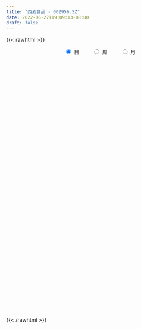 ```yaml
---
title: "西麦食品 - 002956.SZ"
date: 2022-06-27T19:09:13+08:00
draft: false
---
```

{{< rawhtml >}}
    <div style="text-align: center">
        <label style="padding: 1rem;"><input style="margin-right: .5rem" type="radio" name="period" value="D" checked onclick="period_change(this)">日</label>
        <label style="padding: 1rem;"><input style="margin-right: .5rem" type="radio" name="period" value="W" onclick="period_change(this)">周</label>
        <label style="padding: 1rem;"><input style="margin-right: .5rem" type="radio" name="period" value="M" onclick="period_change(this)">月</label>
    </div>
    <div id="chart" style="height: 700px;"></div> 
    <script type="text/javascript">
        const D_v = [15139.85,16518.06,14355.68,16060.02,18576.99,18269.12,12274.6,20103.4,21738.01,14067.0,9182.0,21412.0,17457.0,25210.25,18678.0,20163.4,24120.0,37188.71,24986.01,43502.02,58464.64,52319.42,30152.0,43850.36,42853.0,71049.15,51249.58,42966.26,45632.4,30675.48,32054.62,27125.39,22933.28,24842.99,31935.8,17167.0,20107.16,17734.0,45838.0,22695.59,29761.0,20001.0,24126.96,23090.0,17722.1,11997.0,16949.72,14061.0,7785.72,7664.16,16666.12,33210.65,51607.93,23091.66,21589.66,19843.98,15538.0,19581.77,42882.75,67008.24,45549.01,28586.06,39679.0,25159.3,29426.0,20232.28,13113.6,15803.39,12328.39,9401.37,12464.0,8423.0,8739.0,18835.0,9674.0,14455.02,14670.31,9435.0,8166.0,6586.0,7404.0,5993.0,6910.02,7528.34,16609.34,11979.36,9290.0,11516.34,4540.0,5964.0,4959.0,5704.0,4347.0,7766.02,6998.0,5833.0,9761.24,8682.02,25042.0,23430.0,17118.0,14995.0,11815.0,11949.0,13717.22,11842.0,15921.0,11592.0,5650.0,8763.26,11919.45,7016.25,13235.0,10687.22,13152.6,13506.78,11877.82,9898.0,13278.78,13629.0,23259.53,23235.0,18326.97,17653.0,13566.0,12815.0,13942.97,9574.0,13775.25,20260.0,13068.25,34371.25,45360.04,29796.0,20571.97,25005.0,42834.25,35676.5,18110.27,25499.02,16719.36,11759.24,16007.81,28359.27,53112.81,33441.27,58578.79,31578.09,37153.0,23325.01,20335.02,19449.11,22630.1,19004.5,18276.5,12307.0,25586.0,23818.27,21226.0,13170.0,11043.0,19282.0,14865.0,36121.0,27984.0,33914.0,34993.88,97933.42,69839.56,39782.48,41615.0,37715.0,80551.08,66272.0,40983.34,38617.66,24090.84,27495.5,40369.36,34214.6,57286.67,42960.18,23369.08,31723.34,37832.84,31843.26,26755.99,18242.83,13903.99,17771.2,14467.0,13053.83,13049.0,12581.0,11434.88,13997.0,8717.0,7989.0,8604.0,14431.97,11890.0,8313.81,11662.0,13270.5,14889.17,27418.0,16133.83,12068.5,9924.0,9194.0,13178.65,11825.82,14990.73,24093.76,24136.76,33132.51,30189.51,18864.76,14109.0,18332.0,28305.0,20970.0,45751.83,26931.0,31810.0,25221.83,24197.0,72737.83,9392.17,180332.99,114034.95,89562.9,56659.62,55363.86,52584.0,54515.01,41854.08,36345.0,32047.11,53057.34,39660.0,34562.0,41587.0,17657.0,19683.0,19593.0,20822.0,22121.0,15042.0,18275.0,15272.0,28498.98,20733.34,16136.0,31462.98,16348.0,12429.0,17874.44,22889.0,10494.86,9873.71,12273.92,15963.94,11620.0,9229.0,9993.0,19020.41,38409.01,52851.86,30407.75,22183.0,27520.41,27644.4,24049.85,19943.4,28277.6,22970.57,33470.2,29498.2,17569.6,20914.21,16539.8,21637.8,20747.8,21394.83,22173.4,19373.12,18497.52,36982.7,35376.95,27527.85,16859.94,13563.6,21138.9,26426.8,33020.2,32551.8,28909.42,21587.82,16000.4,19824.15,15775.6,12343.8,12864.2,12008.2,20479.1,16348.7,18259.4,17731.8,14693.0,19818.9,20500.1,16497.08,11789.0,13761.4,12296.79,14360.8,14421.99,11059.0,13880.79,61077.86,48041.8,23340.39,35343.6,18571.4,48245.0,41022.77,22367.66,35068.84,27360.93,26475.26,24769.47,23546.0,13432.8,27642.42,28487.68,30747.2,22852.2,23506.2,21581.8,32810.6,35886.0,66642.0,52456.0,68988.99,59813.6,26155.26,19607.5,24018.9,24815.4,22095.6,29774.2,21940.6,20354.0,17410.2,17846.2,16585.8,28410.6,19205.6,13428.46,15889.9,13077.6,15656.24,10202.8,16451.2,11643.14,12018.45,12253.65,36741.35,25446.4,17660.6,24902.4,26443.44,22247.8,12254.28,41484.0,18802.37,15492.24,9813.2,15051.2,13824.8,29338.4,19946.4,14945.0,13571.8,22826.6,32852.24,35809.8,23678.8,27181.2,25752.0,16756.8,56564.2,37954.38,90914.44,41235.0,45918.4,17876.8,23583.7,17770.2,12535.6,24255.28,10554.8,13472.18,11037.0,8623.82,8744.8,10135.2,7527.6,9989.0,5446.72,5136.0,6878.8,7524.4,8604.4,10527.41,11490.2,12118.8,16368.6,13259.8,9469.6,11206.0,17284.4,9259.0,10275.26,9211.8,12501.2,14773.4,8232.6,12510.2,12384.6,19229.73,26397.98,16400.8,11657.46,17925.6,15269.8,9319.6,6615.8,28907.92,15117.78,16185.38,15762.5,19788.04,15066.26,10999.62,9962.07,9758.0,10533.8,14677.84,13650.6,14226.27,29208.64,65490.71,44174.59,48069.0,36145.84,38627.2,37832.6,30192.4,33438.9,21580.5,18507.2,20277.84,13581.84,13715.4,15971.0,15901.0,11668.2,10340.2,13630.8,10222.38,7845.88,13246.83,14289.8,18540.4,76755.6,112146.04,66482.44,45519.46,41068.2,55825.8,36964.6,32504.8,32374.6,26379.95,23959.36,26353.8,13184.0,25770.78,23655.0,66906.0,86216.2,112466.22,47581.6,31667.4,23115.8,18264.6,27787.8,54419.2]
const D_histogram = [0.0,-0.1308262108,-0.1775894676,-0.060955672,0.2191255715,0.5309493883,0.705989867,0.4603184625,0.696685476,0.624511038,0.5514855502,0.3675405456,0.416439592,0.8815460376,1.2320497265,1.8571302982,2.7123981276,3.1069888919,2.9425625179,-0.8122694832,-3.209672748,-4.4898957272,-5.1176295833,-5.1316426025,-4.7230295884,-4.0640072535,-3.6492035927,-3.0856396265,-2.8859440309,-2.5889056582,-2.2717959766,-1.8456996666,-1.4147331404,-1.0109305743,-0.7878838315,-0.5431619723,-0.1841262299,0.1381747478,0.5249015774,0.8297081576,1.0257322237,1.1077745756,1.2302506138,1.1518652601,1.0313924194,0.9752966134,0.957077939,0.8835160458,0.8402881066,0.8323782115,0.8897948384,1.097352585,1.3256456642,1.278806732,1.2824229235,1.1633030778,1.0053092565,0.7230036525,0.8341437122,1.0941776578,1.1276380655,1.0773037145,0.972717119,0.8112266086,0.5575069894,0.3473544114,0.1575028961,-0.0208799602,-0.0741857408,-0.0582575284,-0.0181441154,0.0420865985,-0.0012841355,-0.1353935297,-0.1875729455,-0.2758584727,-0.3674779146,-0.3981106932,-0.4416118546,-0.4413903191,-0.4414877884,-0.3865288399,-0.3016143635,-0.1933919632,0.0467368891,0.1398676191,0.2135194703,0.1806318258,0.171624347,0.1412894454,0.1601200641,0.1471496429,0.1420330886,0.0313791236,-0.0554551853,-0.0595019164,-0.1166103898,-0.1182017665,-0.3603355819,-0.5795400692,-0.601167785,-0.6228132389,-0.5589526399,-0.4971790531,-0.3462830544,-0.2328016692,-0.1686109709,-0.0802213301,-0.0149383133,0.089271444,0.0986179711,0.1428796517,0.1936160193,0.2108480824,0.2063345747,0.1656215093,0.0752580751,0.0036507649,-0.0556460004,-0.0625100104,0.0865220251,0.1918780575,0.3494142207,0.4814615861,0.53207768,0.5679932668,0.5347198138,0.4917907109,0.3718251977,0.4221670777,0.4058981379,0.5207524164,0.6212397073,0.5503233083,0.4669732662,0.4053003202,0.1687085795,-0.1546518611,-0.3638458071,-0.5586099124,-0.6198893669,-0.6330831331,-0.6069832148,-0.5402851237,-0.3412776843,-0.2661923478,-0.3761311679,-0.4077951595,-0.500127767,-0.4579420648,-0.4066390838,-0.3143698984,-0.1603391521,-0.0486968701,0.0427610167,0.1281630608,0.1967040977,0.2499974426,0.2393161784,0.2281182999,0.2090055813,0.1612068364,0.1103300449,0.046537865,0.1221165124,0.2195448511,0.447590326,0.6168940943,0.5948705688,0.56313004,0.4414401691,0.5150810283,0.6978207592,0.8267288209,0.7734936957,0.7449686282,0.6468512501,0.4621970357,0.4757131231,0.4093437401,0.4677575997,0.4426252835,0.3635219579,0.2839031382,0.0479437346,-0.2118436759,-0.2848407679,-0.3332883181,-0.3649638889,-0.3006718326,-0.2420936181,-0.2138664275,-0.2133130615,-0.2175225813,-0.2208100545,-0.2368838872,-0.2340623737,-0.2145448196,-0.1825439556,-0.2065215889,-0.1968492612,-0.1750786429,-0.122854727,-0.0393228646,0.0486939558,0.1475604231,0.1755942153,0.1356636607,0.0861890463,0.0675910374,0.0685285946,0.0783144442,0.0699803882,0.101620643,0.1379186505,0.2138476759,0.196553487,0.1787232956,0.0991813558,0.0219175983,0.0419795365,0.0491438385,0.1364431315,0.1574012181,0.0695883212,0.0399363083,0.0009767241,0.1573345452,0.446065522,0.6746158488,0.6400528944,0.6177035987,0.4917305682,0.3324563913,0.1273543727,0.0501323212,0.0078572003,-0.0600934156,-0.0772583988,-0.0264163117,-0.0536164067,-0.1077621005,-0.2222996498,-0.2877684744,-0.3132886932,-0.3761738799,-0.3504729312,-0.3202123507,-0.3179446644,-0.2617789906,-0.2284237668,-0.1327360533,-0.0933142013,-0.092288931,-0.153463894,-0.2079484319,-0.2281059964,-0.2583566714,-0.3170095874,-0.3379749584,-0.3117511479,-0.2815031131,-0.3032836595,-0.2888331485,-0.280490872,-0.2387608939,-0.1898728775,0.0400610854,0.206676742,0.3295057977,0.3755806898,0.3332619678,-0.3411893475,-0.78604042,-1.0363440696,-1.1217841994,-1.131955098,-1.1231062262,-1.0874766841,-1.0133908878,-0.9442170289,-0.8157783598,-0.6397510598,-0.4506001207,-0.2704084311,-0.1352943348,-0.0473338979,0.0429444594,0.1789848256,0.3246813494,0.420189251,0.4693410453,0.4979167441,0.51223926,0.4544448927,0.3834372667,0.2967854058,0.2099376312,0.2055370015,0.201520742,0.2204709895,0.2146678759,0.2084810116,0.2057318349,0.2009834863,0.2285962916,0.2470823197,0.2678882914,0.286532574,0.2964479322,0.3130984348,0.3113241048,0.2935558296,0.2845323511,0.2540110419,0.2231616999,0.2008734157,0.1725362382,0.1497962646,0.1467314001,0.1998589357,0.2434847454,0.2438516309,0.2433330596,0.2289685475,0.2769944207,0.2831189068,0.2575468378,0.2607247588,0.2173441164,0.1612382449,0.0742030487,0.0423747863,0.0046014116,0.016125542,0.0355713439,0.0116567694,0.0185895452,-0.0200047948,-0.0359262738,-0.0220422666,0.0143128946,0.0755776529,0.1126953391,0.1777860237,0.1634184811,0.1245176564,0.1019895924,0.0587633291,0.0174594269,-0.0275340943,-0.0162592627,-0.0200482826,-0.0432455381,-0.0619766566,-0.0665744873,-0.0619210843,-0.0483811125,-0.0566741477,-0.0614951897,-0.0745961694,-0.0958591188,-0.1126084151,-0.1036959523,-0.0891408841,-0.0830961503,-0.0863420712,-0.0656881213,-0.0169473072,0.0149725297,0.0371945945,0.0610230653,0.0800029519,0.0660485913,0.0543688375,0.0535375905,0.0326241109,0.0160998551,0.0069852737,-0.0142539562,-0.016419732,0.0113892669,0.0258696431,0.0247960831,0.0267369125,0.0393388954,0.0648927476,0.0734645663,0.0816245885,0.0550893422,0.0559364833,0.0361220535,0.0700459208,0.0776398436,0.0145487868,-0.0468142333,-0.129297769,-0.1674319547,-0.2072969905,-0.2341974475,-0.2344354151,-0.2722982415,-0.2737022484,-0.2930386318,-0.2702408342,-0.2254423728,-0.1680507255,-0.1092205164,-0.0695544551,-0.0527554151,-0.0267986618,-0.0098033572,0.016660923,0.0361477192,0.0584535418,0.0876055065,0.0944317467,0.1160477088,0.1040544599,0.1096777518,0.1085672208,0.1202775986,0.1442412724,0.150049392,0.1457460279,0.1273402667,0.0746047803,0.0425134806,0.0236705862,0.033848837,0.0443755009,0.0072425064,-0.0220946811,-0.0398519327,-0.0372040535,-0.0045898751,0.004902243,0.0083276089,0.0090282617,0.0519979985,0.0661214588,0.0746752618,0.0816722137,0.0941603651,0.0696540824,0.0575478477,0.0288282996,-0.0043970944,-0.0195496143,-0.0027520533,-0.0025409758,0.0019468042,0.0344025101,0.1094115968,0.1347968868,0.1453099199,0.1200919437,0.0320452359,-0.1272148558,-0.3065170754,-0.3797933509,-0.4610416326,-0.4551846141,-0.3888958447,-0.3249706408,-0.2632227349,-0.2137728031,-0.1734978421,-0.1266495325,-0.0899737372,-0.0479897049,-0.0226390125,0.0024960779,0.0146855417,0.0353192435,0.0690179506,0.1785429558,0.2739246308,0.2641960631,0.2331666276,0.1917959312,0.1846038862,0.1585854989,0.1185787202,0.1092836669,0.0913965386,0.0669388957,0.0273671684,0.0084140377,0.0103785642,-0.0014761845,0.0194755278,0.1217501161,0.1442747905,0.1606146931,0.1444138669,0.1134426813,0.0950003748,0.1023919473,0.1393947303]
const D_fast = [0.0,-0.1635327635,-0.2546933872,-0.1532985096,0.1815641268,0.6261252906,0.9776632361,0.8470714472,1.2576098297,1.3415631512,1.406409051,1.3143491827,1.4673581272,2.1528510822,2.8113672027,3.9007303489,5.4340977102,6.6054356975,7.176649953,3.2187505811,0.0189291293,-2.3837677818,-4.2909090336,-5.5878327035,-6.3599770864,-6.7169565649,-7.2144538024,-7.4222997427,-7.9440901548,-8.2942781967,-8.5451175093,-8.580446116,-8.5031628748,-8.3520929523,-8.3260171674,-8.2170858012,-7.9040816163,-7.5472369516,-7.0292847277,-6.5170511081,-6.064593986,-5.7056079903,-5.2755692986,-5.0659883373,-4.9286130732,-4.7408847258,-4.5198339155,-4.3725167973,-4.2056727098,-4.0054880519,-3.7256227154,-3.2437268226,-2.6840223273,-2.4111595766,-2.0869376542,-1.9152317304,-1.8218982376,-1.9234529285,-1.6037769408,-1.0701985807,-0.7548286566,-0.535837079,-0.3972443947,-0.355928253,-0.4702711249,-0.5935851,-0.7440608913,-0.9276637376,-0.9995159535,-0.9981521231,-0.962574739,-0.8918223755,-0.9355141434,-1.10347192,-1.2025445721,-1.3597947176,-1.5432836381,-1.67344409,-1.8273482151,-1.9374742593,-2.0479436757,-2.0896169372,-2.0801060516,-2.0202316421,-1.7684185675,-1.6403209328,-1.5132892141,-1.5010189021,-1.4671202941,-1.4621328343,-1.4032721997,-1.3794552101,-1.3490634923,-1.4518726764,-1.5525707815,-1.5714929918,-1.6577540626,-1.6888958809,-2.0211135918,-2.3852030964,-2.5571227584,-2.7344715221,-2.810349083,-2.8728702595,-2.8085450244,-2.7532640565,-2.7312261009,-2.6628917927,-2.6013433542,-2.4748157359,-2.440814716,-2.3608331225,-2.2616927501,-2.1917486663,-2.1446785304,-2.1439862184,-2.2155351339,-2.2862297528,-2.3594380183,-2.3819295309,-2.2112669892,-2.0579414423,-1.813051724,-1.560638962,-1.3770034481,-1.1990895446,-1.0986830442,-1.0186644693,-1.0456736831,-0.8897900337,-0.804584439,-0.5595420564,-0.3037448387,-0.2370804106,-0.2036871361,-0.1640350021,-0.358449598,-0.7204730038,-1.0206284016,-1.355044985,-1.5712967812,-1.7427613307,-1.868407216,-1.9367804058,-1.8230923875,-1.814555138,-2.01852675,-2.1521395315,-2.3695040808,-2.4418038948,-2.4921606848,-2.4784839739,-2.3645380156,-2.2650699512,-2.1629218102,-2.045479001,-1.9277619396,-1.8119692341,-1.7628214536,-1.7169897572,-1.6838510804,-1.6913481162,-1.7146423965,-1.7668001101,-1.6606923347,-1.5083777831,-1.1684347267,-0.8449074349,-0.7182133181,-0.609171337,-0.6205011656,-0.4180900493,-0.0608951287,0.2746951383,0.4148334371,0.5725505266,0.636145961,0.5670410056,0.6994853738,0.7354519258,0.9108051853,0.9963291899,1.0081063538,0.9994633186,0.7754898487,0.4627415193,0.3185342353,0.1867646056,0.0638480626,0.0529721606,0.0510269707,0.0257875544,-0.026987345,-0.0855775102,-0.144067497,-0.2193623015,-0.2750563814,-0.3091750322,-0.3228101571,-0.3984181877,-0.4379581753,-0.4599572177,-0.4384469835,-0.3647458373,-0.2645555279,-0.1287989548,-0.0568666088,-0.0628812482,-0.090808601,-0.0925088507,-0.0744391448,-0.0450746841,-0.0359136431,0.0211317725,0.0919094426,0.221300387,0.2531445698,0.2799952023,0.2252486015,0.1534642436,0.1840210658,0.2034713275,0.3248814034,0.3851897945,0.3147739779,0.2951060421,0.2563906388,0.4520820963,0.8523294536,1.2495337426,1.3749840119,1.5070606158,1.5040202273,1.4278601483,1.2545967228,1.1899077516,1.1495969308,1.0666229609,1.0301433781,1.0743813873,1.0337771906,0.9526909717,0.7825785099,0.6451675668,0.5413251747,0.3843965179,0.3224792339,0.2726867267,0.195468247,0.1861891731,0.1624384552,0.2249421553,0.241035457,0.2189884945,0.1194475581,0.0129759121,-0.0642081514,-0.1590479943,-0.2969533072,-0.4024124178,-0.4541263942,-0.4942541377,-0.5918555989,-0.6496133751,-0.7113938166,-0.729354062,-0.727934265,-0.4879850306,-0.2697001886,-0.0644946834,0.0754753811,0.116472151,-0.6432765011,-1.2846376786,-1.7940273456,-2.1599135252,-2.4530731984,-2.7250008831,-2.9612405121,-3.1405024378,-3.3073828361,-3.3828887569,-3.3667992218,-3.2902983129,-3.1777087311,-3.0764182185,-3.000291256,-2.8992767839,-2.7184902114,-2.4916233501,-2.2910681358,-2.1245810802,-1.9715261953,-1.8291438645,-1.7733270086,-1.7484753179,-1.7609308273,-1.7952941942,-1.7483105734,-1.7019466475,-1.6278786526,-1.5800147972,-1.5340814086,-1.4853976266,-1.4399001036,-1.3551382254,-1.2748816174,-1.1871035728,-1.0968261467,-1.0127988055,-0.9178736942,-0.841816998,-0.7861963158,-0.7240867065,-0.6911052552,-0.6661641723,-0.6382341025,-0.6234372204,-0.608728128,-0.5751101424,-0.4720178729,-0.3675208768,-0.3061910836,-0.24587639,-0.2029987652,-0.0857242869,-0.0088200741,0.0299945664,0.0983536771,0.1093090638,0.0935127536,0.0250283196,0.0037937537,-0.0328292681,-0.0172737522,0.0110648857,-0.0099354965,0.0016446656,-0.0419508731,-0.0668539205,-0.05848048,-0.0185470951,0.0616120764,0.1269035974,0.2364407879,0.2629278656,0.255156455,0.2581257891,0.2295903581,0.1926513126,0.1407742678,0.1479842837,0.1391831932,0.1051745532,0.0709492705,0.049707818,0.0388809499,0.0403256435,0.0178640714,-0.002330768,-0.0340807901,-0.0793085192,-0.1242099193,-0.1412214445,-0.1489515973,-0.1636809012,-0.1885123398,-0.1842804203,-0.139776433,-0.1041134636,-0.0725927502,-0.0335085131,0.0054721115,0.0080298987,0.0099423543,0.0224955049,0.009738053,-0.002761239,-0.010129502,-0.0349322209,-0.0412029298,-0.0105466141,0.0104011729,0.0155266337,0.0241516912,0.0465883979,0.0883654371,0.1153033973,0.1438695667,0.1311066559,0.1459379178,0.1351540014,0.1865893489,0.2135932326,0.1541393724,0.081072794,-0.0337351839,-0.1137273582,-0.2054166417,-0.2908664605,-0.349713282,-0.4556506688,-0.5254802377,-0.618076279,-0.66283869,-0.6744008218,-0.6590218558,-0.6274967759,-0.6052193284,-0.6016091421,-0.5823520543,-0.567807589,-0.537178078,-0.5086543521,-0.4717351439,-0.4206818026,-0.3902476257,-0.3396197365,-0.3255993704,-0.2925566406,-0.2665253663,-0.2247455889,-0.164721597,-0.1214011293,-0.0892679865,-0.0758386811,-0.1099229724,-0.1313859019,-0.1443111497,-0.1256706898,-0.1040501506,-0.1393725185,-0.1742333763,-0.201953611,-0.2086067453,-0.1771400357,-0.1664223568,-0.1609150887,-0.1579573704,-0.101988134,-0.071334309,-0.0441116905,-0.0166966853,0.0193315575,0.0122387954,0.0145195226,-0.0069929506,-0.0413176183,-0.0613575417,-0.0452479941,-0.0456721605,-0.0406976794,0.000358654,0.10272064,0.1618051516,0.2086456646,0.2134506744,0.1334152756,-0.0576485301,-0.3135800186,-0.4818046318,-0.6783133216,-0.7862524566,-0.8171876484,-0.8345051047,-0.8385628826,-0.8425561515,-0.8456556511,-0.8304697245,-0.8162873636,-0.7863007575,-0.7666098182,-0.7408507083,-0.7249898592,-0.6955263465,-0.6445731517,-0.4904124075,-0.3265495749,-0.2702291268,-0.2429669054,-0.236388619,-0.1974296924,-0.183801705,-0.1941638037,-0.1761379402,-0.1711759339,-0.1788988528,-0.2116287881,-0.2284784093,-0.2239192418,-0.2361430366,-0.2103224423,-0.077610325,-0.019016953,0.0374766228,0.0573792635,0.0547687481,0.0600765353,0.0930660946,0.1649175602]
const D_slow = [0.0,-0.0327065527,-0.0771039196,-0.0923428376,-0.0375614447,0.0951759023,0.2716733691,0.3867529847,0.5609243537,0.7170521132,0.8549235008,0.9468086372,1.0509185352,1.2713050446,1.5793174762,2.0436000507,2.7216995826,3.4984468056,4.2340874351,4.0310200643,3.2286018773,2.1061279455,0.8267205497,-0.456190101,-1.6369474981,-2.6529493114,-3.5652502096,-4.3366601162,-5.058146124,-5.7053725385,-6.2733215327,-6.7347464493,-7.0884297344,-7.341162378,-7.5381333359,-7.673923829,-7.7199553864,-7.6854116995,-7.5541863051,-7.3467592657,-7.0903262098,-6.8133825659,-6.5058199124,-6.2178535974,-5.9600054926,-5.7161813392,-5.4769118545,-5.256032843,-5.0459608164,-4.8378662635,-4.6154175539,-4.3410794076,-4.0096679916,-3.6899663086,-3.3693605777,-3.0785348082,-2.8272074941,-2.646456581,-2.437920653,-2.1643762385,-1.8824667221,-1.6131407935,-1.3699615137,-1.1671548616,-1.0277781143,-0.9409395114,-0.9015637874,-0.9067837774,-0.9253302126,-0.9398945947,-0.9444306236,-0.933908974,-0.9342300078,-0.9680783903,-1.0149716266,-1.0839362448,-1.1758057235,-1.2753333968,-1.3857363604,-1.4960839402,-1.6064558873,-1.7030880973,-1.7784916882,-1.826839679,-1.8151554567,-1.7801885519,-1.7268086843,-1.6816507279,-1.6387446411,-1.6034222798,-1.5633922638,-1.526604853,-1.4910965809,-1.4832518,-1.4971155963,-1.5119910754,-1.5411436728,-1.5706941145,-1.6607780099,-1.8056630272,-1.9559549735,-2.1116582832,-2.2513964431,-2.3756912064,-2.46226197,-2.5204623873,-2.56261513,-2.5826704626,-2.5864050409,-2.5640871799,-2.5394326871,-2.5037127742,-2.4553087694,-2.4025967488,-2.3510131051,-2.3096077278,-2.290793209,-2.2898805178,-2.3037920179,-2.3194195205,-2.2977890142,-2.2498194998,-2.1624659447,-2.0421005481,-1.9090811281,-1.7670828114,-1.633402858,-1.5104551802,-1.4174988808,-1.3119571114,-1.2104825769,-1.0802944728,-0.924984546,-0.7874037189,-0.6706604024,-0.5693353223,-0.5271581774,-0.5658211427,-0.6567825945,-0.7964350726,-0.9514074143,-1.1096781976,-1.2614240013,-1.3964952822,-1.4818147033,-1.5483627902,-1.6423955822,-1.744344372,-1.8693763138,-1.98386183,-2.0855216009,-2.1641140755,-2.2041988636,-2.2163730811,-2.2056828269,-2.1736420617,-2.1244660373,-2.0619666767,-2.002137632,-1.9451080571,-1.8928566617,-1.8525549526,-1.8249724414,-1.8133379752,-1.7828088471,-1.7279226343,-1.6160250528,-1.4618015292,-1.313083887,-1.172301377,-1.0619413347,-0.9331710776,-0.7587158878,-0.5520336826,-0.3586602587,-0.1724181016,-0.0107052891,0.1048439698,0.2237722506,0.3261081857,0.4430475856,0.5537039065,0.6445843959,0.7155601805,0.7275461141,0.6745851951,0.6033750032,0.5200529236,0.4288119514,0.3536439933,0.2931205888,0.2396539819,0.1863257165,0.1319450712,0.0767425575,0.0175215857,-0.0409940077,-0.0946302126,-0.1402662015,-0.1918965987,-0.241108914,-0.2848785748,-0.3155922565,-0.3254229727,-0.3132494837,-0.2763593779,-0.2324608241,-0.1985449089,-0.1769976474,-0.160099888,-0.1429677394,-0.1233891283,-0.1058940313,-0.0804888705,-0.0460092079,0.0074527111,0.0565910828,0.1012719067,0.1260672457,0.1315466453,0.1420415294,0.154327489,0.1884382719,0.2277885764,0.2451856567,0.2551697338,0.2554139148,0.2947475511,0.4062639316,0.5749178938,0.7349311174,0.8893570171,1.0122896591,1.095403757,1.1272423501,1.1397754304,1.1417397305,1.1267163766,1.1074017769,1.100797699,1.0873935973,1.0604530722,1.0048781597,0.9329360411,0.8546138679,0.7605703979,0.6729521651,0.5928990774,0.5134129113,0.4479681637,0.390862222,0.3576782086,0.3343496583,0.3112774255,0.2729114521,0.2209243441,0.163897845,0.0993086771,0.0200562803,-0.0644374593,-0.1423752463,-0.2127510246,-0.2885719395,-0.3607802266,-0.4309029446,-0.4905931681,-0.5380613875,-0.5280461161,-0.4763769306,-0.3940004812,-0.3001053087,-0.2167898168,-0.3020871536,-0.4985972586,-0.757683276,-1.0381293259,-1.3211181004,-1.6018946569,-1.873763828,-2.1271115499,-2.3631658072,-2.5671103971,-2.727048162,-2.8396981922,-2.9073003,-2.9411238837,-2.9529573581,-2.9422212433,-2.8974750369,-2.8163046996,-2.7112573868,-2.5939221255,-2.4694429395,-2.3413831245,-2.2277719013,-2.1319125846,-2.0577162331,-2.0052318253,-1.953847575,-1.9034673895,-1.8483496421,-1.7946826731,-1.7425624202,-1.6911294615,-1.6408835899,-1.583734517,-1.5219639371,-1.4549918642,-1.3833587207,-1.3092467377,-1.230972129,-1.1531411028,-1.0797521454,-1.0086190576,-0.9451162971,-0.8893258722,-0.8391075182,-0.7959734587,-0.7585243925,-0.7218415425,-0.6718768086,-0.6110056222,-0.5500427145,-0.4892094496,-0.4319673127,-0.3627187076,-0.2919389809,-0.2275522714,-0.1623710817,-0.1080350526,-0.0677254914,-0.0491747292,-0.0385810326,-0.0374306797,-0.0333992942,-0.0245064582,-0.0215922659,-0.0169448796,-0.0219460783,-0.0309276467,-0.0364382134,-0.0328599897,-0.0139655765,0.0142082583,0.0586547642,0.0995093845,0.1306387986,0.1561361967,0.170827029,0.1751918857,0.1683083621,0.1642435464,0.1592314758,0.1484200913,0.1329259271,0.1162823053,0.1008020342,0.0887067561,0.0745382191,0.0591644217,0.0405153794,0.0165505997,-0.0116015041,-0.0375254922,-0.0598107132,-0.0805847508,-0.1021702686,-0.1185922989,-0.1228291257,-0.1190859933,-0.1097873447,-0.0945315784,-0.0745308404,-0.0580186926,-0.0444264832,-0.0310420856,-0.0228860579,-0.0188610941,-0.0171147757,-0.0206782647,-0.0247831977,-0.021935881,-0.0154684702,-0.0092694494,-0.0025852213,0.0072495025,0.0234726894,0.041838831,0.0622449781,0.0760173137,0.0900014345,0.0990319479,0.1165434281,0.135953389,0.1395905857,0.1278870273,0.0955625851,0.0537045964,0.0018803488,-0.0566690131,-0.1152778669,-0.1833524272,-0.2517779893,-0.3250376473,-0.3925978558,-0.448958449,-0.4909711304,-0.5182762595,-0.5356648733,-0.548853727,-0.5555533925,-0.5580042318,-0.553839001,-0.5448020712,-0.5301886858,-0.5082873091,-0.4846793725,-0.4556674453,-0.4296538303,-0.4022343923,-0.3750925871,-0.3450231875,-0.3089628694,-0.2714505214,-0.2350140144,-0.2031789477,-0.1845277527,-0.1738993825,-0.167981736,-0.1595195267,-0.1484256515,-0.1466150249,-0.1521386952,-0.1621016783,-0.1714026917,-0.1725501605,-0.1713245998,-0.1692426975,-0.1669856321,-0.1539861325,-0.1374557678,-0.1187869524,-0.0983688989,-0.0748288077,-0.057415287,-0.0430283251,-0.0358212502,-0.0369205238,-0.0418079274,-0.0424959407,-0.0431311847,-0.0426444836,-0.0340438561,-0.0066909569,0.0270082648,0.0633357448,0.0933587307,0.1013700397,0.0695663257,-0.0070629431,-0.1020112809,-0.217271689,-0.3310678425,-0.4282918037,-0.5095344639,-0.5753401476,-0.6287833484,-0.672157809,-0.7038201921,-0.7263136264,-0.7383110526,-0.7439708057,-0.7433467863,-0.7396754008,-0.73084559,-0.7135911023,-0.6689553633,-0.6004742057,-0.5344251899,-0.476133533,-0.4281845502,-0.3820335786,-0.3423872039,-0.3127425239,-0.2854216071,-0.2625724725,-0.2458377486,-0.2389959565,-0.236892447,-0.234297806,-0.2346668521,-0.2297979702,-0.1993604411,-0.1632917435,-0.1231380702,-0.0870346035,-0.0586739332,-0.0349238395,-0.0093258527,0.0255228299]
const D_data = [['2020-06-04', 75.95, 76.66, 74.8, 77.48],['2020-06-05', 76.51, 74.61, 73.68, 76.92],['2020-06-08', 74.58, 75.05, 72.68, 76.52],['2020-06-09', 74.95, 77.18, 74.55, 78.4],['2020-06-10', 76.8, 80.36, 75.99, 81.28],['2020-06-11', 79.89, 82.67, 79.35, 84.8],['2020-06-12', 79.5, 82.8, 79.5, 84.36],['2020-06-15', 82.94, 77.85, 77.76, 83.77],['2020-06-16', 79.17, 84.4, 77.8, 85.1],['2020-06-17', 83.68, 81.6, 81.1, 84.4],['2020-06-18', 81.78, 81.78, 79.62, 82.33],['2020-06-19', 81.26, 80.19, 80.0, 83.11],['2020-06-22', 79.51, 83.2, 79.42, 83.56],['2020-06-23', 83.12, 90.5, 82.58, 91.52],['2020-06-24', 90.47, 92.33, 90.01, 94.2],['2020-06-29', 92.52, 99.92, 92.52, 101.3],['2020-06-30', 100.12, 109.0, 100.12, 109.91],['2020-07-01', 104.0, 109.4, 104.0, 110.93],['2020-07-02', 109.4, 106.0, 105.49, 111.58],['2020-07-03', 51.0, 51.8, 50.96, 53.99],['2020-07-06', 52.0, 51.02, 49.55, 52.84],['2020-07-07', 50.66, 52.33, 50.52, 53.52],['2020-07-08', 52.31, 51.68, 51.0, 52.66],['2020-07-09', 52.51, 53.54, 51.43, 54.49],['2020-07-10', 53.0, 55.8, 52.65, 56.6],['2020-07-13', 55.89, 58.0, 53.7, 58.05],['2020-07-14', 57.99, 54.31, 52.68, 57.99],['2020-07-15', 54.35, 55.56, 53.41, 57.2],['2020-07-16', 55.56, 50.0, 50.0, 55.9],['2020-07-17', 49.8, 49.6, 46.8, 51.05],['2020-07-20', 49.58, 48.71, 47.62, 50.36],['2020-07-21', 49.0, 49.51, 48.0, 50.35],['2020-07-22', 49.45, 49.6, 48.32, 50.33],['2020-07-23', 49.62, 49.52, 48.3, 50.14],['2020-07-24', 49.21, 47.17, 46.74, 49.37],['2020-07-27', 46.97, 47.09, 46.64, 47.81],['2020-07-28', 47.5, 48.77, 47.04, 49.3],['2020-07-29', 49.0, 49.04, 48.36, 49.3],['2020-07-30', 49.1, 50.95, 48.6, 53.88],['2020-07-31', 51.0, 51.28, 50.1, 52.1],['2020-08-03', 52.45, 50.99, 50.29, 52.45],['2020-08-04', 50.75, 50.18, 50.0, 51.5],['2020-08-05', 50.29, 51.23, 49.38, 51.59],['2020-08-06', 50.99, 48.88, 48.8, 51.16],['2020-08-07', 48.83, 47.82, 47.06, 49.43],['2020-08-10', 47.69, 48.12, 47.21, 48.54],['2020-08-11', 47.98, 48.37, 47.7, 49.29],['2020-08-12', 48.37, 47.4, 46.87, 48.58],['2020-08-13', 47.3, 47.42, 47.09, 47.96],['2020-08-14', 47.43, 47.69, 47.08, 47.99],['2020-08-17', 47.99, 48.66, 47.8, 49.13],['2020-08-18', 49.07, 51.42, 48.3, 51.96],['2020-08-19', 51.36, 53.24, 51.0, 55.55],['2020-08-20', 52.55, 50.78, 50.63, 52.64],['2020-08-21', 51.06, 51.82, 51.06, 52.8],['2020-08-24', 51.85, 50.49, 49.5, 52.42],['2020-08-25', 50.92, 49.7, 49.56, 50.92],['2020-08-26', 49.54, 47.25, 47.0, 49.66],['2020-08-27', 47.6, 51.98, 46.82, 51.98],['2020-08-28', 53.5, 55.3, 52.35, 56.8],['2020-08-31', 55.59, 53.86, 52.1, 56.29],['2020-09-01', 53.01, 53.4, 51.84, 53.74],['2020-09-02', 54.0, 52.91, 52.86, 56.5],['2020-09-03', 52.9, 52.01, 51.71, 54.31],['2020-09-04', 50.56, 50.12, 48.79, 50.73],['2020-09-07', 49.58, 49.63, 49.2, 51.6],['2020-09-08', 49.8, 48.87, 48.33, 50.49],['2020-09-09', 48.5, 47.94, 47.6, 49.47],['2020-09-10', 48.48, 48.71, 48.16, 49.5],['2020-09-11', 48.25, 49.29, 47.68, 49.58],['2020-09-14', 49.25, 49.58, 48.2, 50.0],['2020-09-15', 49.56, 49.98, 49.06, 50.19],['2020-09-16', 49.98, 48.61, 48.39, 49.98],['2020-09-17', 48.5, 46.8, 46.3, 48.5],['2020-09-18', 46.9, 47.05, 46.36, 47.29],['2020-09-21', 47.06, 45.88, 45.55, 47.06],['2020-09-22', 45.8, 44.93, 44.5, 45.81],['2020-09-23', 44.58, 44.88, 44.14, 45.39],['2020-09-24', 44.4, 43.99, 43.94, 45.2],['2020-09-25', 43.9, 43.86, 43.51, 44.47],['2020-09-28', 43.52, 43.28, 42.8, 44.26],['2020-09-29', 43.43, 43.55, 43.1, 43.85],['2020-09-30', 43.19, 43.78, 43.18, 44.44],['2020-10-09', 44.15, 44.14, 44.0, 44.93],['2020-10-12', 44.2, 46.42, 44.2, 46.45],['2020-10-13', 46.42, 45.3, 44.8, 46.43],['2020-10-14', 45.33, 45.4, 44.69, 46.48],['2020-10-15', 45.58, 44.09, 44.01, 45.78],['2020-10-16', 44.09, 44.18, 43.81, 44.88],['2020-10-19', 44.18, 43.7, 43.54, 44.68],['2020-10-20', 43.5, 44.18, 43.15, 44.2],['2020-10-21', 44.18, 43.7, 43.5, 44.27],['2020-10-22', 43.69, 43.65, 43.01, 43.99],['2020-10-23', 43.63, 41.87, 41.5, 43.8],['2020-10-26', 41.91, 41.41, 40.51, 42.28],['2020-10-27', 41.4, 41.94, 40.93, 42.39],['2020-10-28', 41.94, 40.82, 40.42, 42.35],['2020-10-29', 39.42, 41.04, 39.31, 41.46],['2020-10-30', 40.01, 36.94, 36.94, 40.99],['2020-11-02', 34.59, 35.35, 34.59, 36.46],['2020-11-03', 35.91, 36.43, 35.02, 36.8],['2020-11-04', 36.42, 35.53, 35.17, 36.68],['2020-11-05', 35.72, 35.93, 35.72, 36.79],['2020-11-06', 35.93, 35.49, 35.01, 36.04],['2020-11-09', 35.69, 36.5, 35.56, 36.9],['2020-11-10', 36.57, 36.16, 35.6, 37.0],['2020-11-11', 36.16, 35.5, 35.39, 36.95],['2020-11-12', 35.0, 35.75, 35.0, 36.68],['2020-11-13', 35.75, 35.47, 35.1, 36.47],['2020-11-16', 35.58, 36.08, 35.38, 36.33],['2020-11-17', 36.12, 34.91, 34.77, 36.12],['2020-11-18', 34.95, 35.23, 34.95, 35.65],['2020-11-19', 35.26, 35.35, 34.3, 35.55],['2020-11-20', 35.5, 34.93, 34.8, 35.74],['2020-11-23', 35.3, 34.52, 34.47, 35.48],['2020-11-24', 34.41, 33.76, 33.41, 34.98],['2020-11-25', 33.99, 32.55, 32.5, 33.99],['2020-11-26', 32.55, 32.05, 32.0, 33.06],['2020-11-27', 32.15, 31.5, 31.12, 32.29],['2020-11-30', 31.4, 31.6, 31.05, 31.85],['2020-12-01', 31.6, 33.62, 31.4, 33.95],['2020-12-02', 33.3, 33.55, 33.03, 34.65],['2020-12-03', 33.55, 34.82, 33.2, 34.92],['2020-12-04', 34.78, 35.32, 34.4, 35.42],['2020-12-07', 35.32, 34.92, 34.77, 35.66],['2020-12-08', 34.66, 35.15, 34.43, 35.47],['2020-12-09', 35.79, 34.49, 34.13, 35.79],['2020-12-10', 34.21, 34.35, 34.02, 35.0],['2020-12-11', 34.35, 33.08, 32.8, 34.35],['2020-12-14', 33.08, 35.15, 32.86, 35.31],['2020-12-15', 35.16, 34.56, 34.2, 35.5],['2020-12-16', 34.41, 36.68, 34.11, 36.68],['2020-12-17', 36.4, 37.4, 36.0, 37.97],['2020-12-18', 37.03, 35.68, 35.56, 37.4],['2020-12-21', 35.2, 35.41, 34.39, 35.67],['2020-12-22', 35.09, 35.55, 35.03, 36.55],['2020-12-23', 35.5, 32.7, 32.0, 35.9],['2020-12-24', 32.5, 30.02, 29.99, 32.5],['2020-12-25', 29.9, 29.71, 29.17, 30.4],['2020-12-28', 29.74, 28.32, 28.02, 30.19],['2020-12-29', 28.3, 28.7, 27.8, 28.88],['2020-12-30', 28.6, 28.45, 28.22, 29.14],['2020-12-31', 28.49, 28.31, 28.19, 28.67],['2021-01-04', 28.3, 28.42, 27.8, 28.66],['2021-01-05', 28.4, 30.24, 28.11, 30.24],['2021-01-06', 30.01, 28.97, 28.83, 30.03],['2021-01-07', 28.7, 26.07, 26.07, 28.77],['2021-01-08', 25.98, 26.11, 24.54, 26.33],['2021-01-11', 26.04, 24.39, 24.06, 26.07],['2021-01-12', 24.4, 25.28, 24.2, 25.58],['2021-01-13', 25.35, 25.01, 24.5, 25.58],['2021-01-14', 25.36, 25.32, 24.87, 25.85],['2021-01-15', 25.33, 26.26, 25.02, 26.5],['2021-01-18', 26.2, 26.05, 25.88, 26.65],['2021-01-19', 26.07, 26.03, 25.93, 26.49],['2021-01-20', 25.94, 26.19, 25.3, 26.35],['2021-01-21', 26.0, 26.22, 25.75, 26.43],['2021-01-22', 26.36, 26.24, 25.85, 26.68],['2021-01-25', 26.2, 25.46, 25.2, 26.34],['2021-01-26', 25.38, 25.3, 25.11, 26.15],['2021-01-27', 25.3, 25.02, 24.69, 25.4],['2021-01-28', 24.82, 24.36, 24.23, 25.05],['2021-01-29', 24.36, 23.9, 23.73, 24.66],['2021-02-01', 23.9, 23.23, 22.4, 23.9],['2021-02-02', 23.1, 24.82, 23.02, 24.85],['2021-02-03', 24.88, 25.45, 24.71, 26.2],['2021-02-04', 25.7, 28.0, 25.61, 28.0],['2021-02-05', 28.8, 28.55, 27.25, 30.79],['2021-02-08', 27.63, 26.84, 25.7, 27.68],['2021-02-09', 26.45, 26.86, 26.02, 27.57],['2021-02-10', 26.86, 25.56, 25.21, 26.86],['2021-02-18', 25.7, 28.12, 25.7, 28.12],['2021-02-19', 29.02, 30.55, 28.76, 30.7],['2021-02-22', 30.39, 31.24, 29.28, 32.5],['2021-02-23', 30.99, 29.74, 29.62, 31.0],['2021-02-24', 29.77, 30.4, 29.77, 31.41],['2021-02-25', 30.19, 29.73, 29.28, 30.46],['2021-02-26', 29.36, 28.33, 28.2, 29.36],['2021-03-01', 28.62, 30.75, 28.62, 30.9],['2021-03-02', 30.67, 30.0, 29.43, 30.8],['2021-03-03', 29.82, 31.95, 29.35, 32.8],['2021-03-04', 31.67, 31.43, 30.8, 32.66],['2021-03-05', 30.97, 30.88, 30.1, 31.25],['2021-03-08', 30.91, 30.8, 29.86, 31.5],['2021-03-09', 30.3, 28.22, 28.2, 30.5],['2021-03-10', 28.76, 26.61, 26.5, 28.87],['2021-03-11', 26.44, 27.94, 26.44, 28.5],['2021-03-12', 27.89, 27.75, 27.22, 27.89],['2021-03-15', 27.75, 27.53, 27.1, 28.05],['2021-03-16', 27.67, 28.61, 27.67, 28.62],['2021-03-17', 28.49, 28.7, 28.23, 29.18],['2021-03-18', 28.7, 28.41, 28.38, 28.96],['2021-03-19', 27.71, 28.0, 27.7, 28.4],['2021-03-22', 27.89, 27.78, 27.66, 28.73],['2021-03-23', 27.77, 27.61, 27.3, 27.98],['2021-03-24', 27.61, 27.22, 26.69, 27.75],['2021-03-25', 26.96, 27.23, 26.88, 27.53],['2021-03-26', 27.28, 27.31, 27.04, 27.47],['2021-03-29', 27.32, 27.43, 27.22, 27.72],['2021-03-30', 27.42, 26.57, 26.52, 27.42],['2021-03-31', 26.56, 26.76, 26.02, 27.09],['2021-04-01', 26.76, 26.81, 26.49, 26.98],['2021-04-02', 26.8, 27.23, 26.61, 27.44],['2021-04-06', 28.21, 27.88, 27.5, 28.22],['2021-04-07', 27.89, 28.36, 27.71, 28.75],['2021-04-08', 28.25, 29.04, 27.96, 29.76],['2021-04-09', 28.9, 28.59, 28.25, 29.15],['2021-04-12', 28.39, 27.8, 27.78, 28.81],['2021-04-13', 27.61, 27.5, 27.26, 28.18],['2021-04-14', 27.4, 27.74, 26.91, 27.85],['2021-04-15', 28.03, 27.97, 27.75, 28.44],['2021-04-16', 27.96, 28.15, 27.58, 28.3],['2021-04-19', 28.16, 27.97, 27.43, 28.16],['2021-04-20', 27.97, 28.59, 27.9, 29.2],['2021-04-21', 28.47, 28.92, 28.31, 29.38],['2021-04-22', 28.93, 29.86, 28.68, 29.92],['2021-04-23', 29.46, 29.02, 28.55, 29.85],['2021-04-26', 28.97, 29.08, 28.61, 29.51],['2021-04-27', 28.98, 28.17, 28.15, 28.98],['2021-04-28', 28.0, 27.84, 27.11, 28.07],['2021-04-29', 28.11, 28.95, 28.11, 30.0],['2021-04-30', 28.94, 28.92, 28.6, 29.45],['2021-05-06', 28.91, 30.28, 28.91, 30.29],['2021-05-07', 30.0, 29.89, 29.48, 30.15],['2021-05-10', 29.89, 28.47, 28.1, 29.97],['2021-05-11', 28.47, 28.96, 28.22, 29.65],['2021-05-12', 28.79, 28.71, 27.74, 28.99],['2021-05-13', 28.36, 31.58, 28.21, 31.58],['2021-05-14', 34.74, 34.74, 34.74, 34.74],['2021-05-17', 38.21, 35.91, 35.1, 38.21],['2021-05-18', 35.3, 33.76, 33.08, 35.5],['2021-05-19', 33.1, 34.38, 32.51, 34.98],['2021-05-20', 33.5, 33.26, 33.03, 34.37],['2021-05-21', 33.46, 32.55, 32.52, 34.0],['2021-05-24', 31.87, 31.33, 31.29, 32.2],['2021-05-25', 31.3, 32.4, 31.02, 32.84],['2021-05-26', 32.11, 32.7, 31.6, 33.05],['2021-05-27', 32.44, 32.22, 32.16, 33.2],['2021-05-28', 32.2, 32.73, 31.76, 32.73],['2021-05-31', 32.7, 33.79, 32.48, 34.35],['2021-06-01', 33.51, 33.0, 32.38, 33.76],['2021-06-02', 32.96, 32.53, 32.34, 33.33],['2021-06-03', 32.53, 31.33, 31.27, 32.72],['2021-06-04', 31.12, 31.39, 31.01, 31.68],['2021-06-07', 31.35, 31.53, 30.81, 31.7],['2021-06-08', 31.34, 30.66, 30.41, 31.48],['2021-06-09', 30.78, 31.48, 30.51, 31.66],['2021-06-10', 31.41, 31.51, 31.4, 32.21],['2021-06-11', 31.56, 31.07, 30.86, 31.82],['2021-06-15', 31.17, 31.74, 30.81, 31.88],['2021-06-16', 31.67, 31.56, 31.31, 32.0],['2021-06-17', 31.45, 32.6, 31.1, 32.95],['2021-06-18', 32.37, 32.22, 31.86, 32.71],['2021-06-21', 31.98, 31.82, 31.55, 32.22],['2021-06-22', 31.7, 30.82, 30.3, 31.7],['2021-06-23', 30.75, 30.48, 30.21, 30.79],['2021-06-24', 30.48, 30.56, 30.2, 31.1],['2021-06-25', 30.5, 30.12, 29.82, 30.51],['2021-06-28', 30.13, 29.3, 29.23, 30.49],['2021-06-29', 29.34, 29.29, 29.11, 29.48],['2021-06-30', 29.37, 29.62, 29.12, 29.66],['2021-07-01', 29.46, 29.56, 29.15, 29.9],['2021-07-02', 29.25, 28.66, 28.34, 29.36],['2021-07-05', 28.71, 28.81, 28.2, 28.99],['2021-07-06', 28.9, 28.51, 28.3, 28.9],['2021-07-07', 28.6, 28.79, 28.56, 29.14],['2021-07-08', 28.79, 28.88, 27.88, 28.98],['2021-07-09', 29.0, 31.77, 29.0, 31.77],['2021-07-12', 31.88, 32.08, 30.89, 32.43],['2021-07-13', 31.86, 32.47, 31.55, 32.49],['2021-07-14', 32.8, 32.2, 31.82, 32.8],['2021-07-15', 32.01, 31.35, 31.35, 32.68],['2021-07-16', 22.2, 21.44, 21.3, 22.28],['2021-07-19', 21.34, 20.77, 20.39, 21.35],['2021-07-20', 20.64, 20.5, 20.43, 21.18],['2021-07-21', 20.62, 20.66, 20.27, 20.9],['2021-07-22', 20.6, 20.27, 20.2, 20.63],['2021-07-23', 20.21, 19.39, 19.38, 20.26],['2021-07-26', 19.37, 18.71, 18.24, 19.38],['2021-07-27', 18.51, 18.36, 18.3, 18.88],['2021-07-28', 18.34, 17.58, 17.42, 18.34],['2021-07-29', 17.75, 17.8, 17.68, 18.05],['2021-07-30', 17.8, 18.26, 17.38, 18.28],['2021-08-02', 18.2, 18.58, 17.8, 18.76],['2021-08-03', 18.6, 18.77, 18.46, 18.97],['2021-08-04', 19.05, 18.48, 18.4, 19.1],['2021-08-05', 18.33, 18.0, 17.98, 18.65],['2021-08-06', 17.99, 18.09, 17.71, 18.18],['2021-08-09', 18.08, 18.95, 17.89, 19.26],['2021-08-10', 18.82, 19.63, 18.71, 19.69],['2021-08-11', 19.59, 19.56, 19.32, 19.94],['2021-08-12', 19.6, 19.35, 19.31, 19.83],['2021-08-13', 19.45, 19.33, 19.05, 19.58],['2021-08-16', 19.18, 19.33, 19.18, 19.55],['2021-08-17', 19.33, 18.37, 18.32, 19.33],['2021-08-18', 18.06, 17.88, 17.52, 18.2],['2021-08-19', 17.8, 17.23, 17.22, 17.95],['2021-08-20', 17.03, 16.67, 16.55, 17.2],['2021-08-23', 16.59, 17.34, 16.59, 17.42],['2021-08-24', 17.46, 17.21, 17.16, 17.5],['2021-08-25', 17.21, 17.44, 17.17, 17.48],['2021-08-26', 17.44, 17.08, 17.0, 17.46],['2021-08-27', 17.05, 16.96, 16.73, 17.21],['2021-08-30', 17.0, 16.9, 16.81, 17.1],['2021-08-31', 16.85, 16.78, 16.67, 17.01],['2021-09-01', 16.84, 17.19, 16.57, 17.2],['2021-09-02', 17.15, 17.17, 16.92, 17.32],['2021-09-03', 17.1, 17.3, 16.92, 17.39],['2021-09-06', 17.36, 17.4, 17.09, 17.49],['2021-09-07', 17.36, 17.41, 17.3, 17.49],['2021-09-08', 17.4, 17.63, 17.35, 17.64],['2021-09-09', 17.71, 17.52, 17.46, 18.11],['2021-09-10', 17.58, 17.35, 17.26, 17.65],['2021-09-13', 17.35, 17.47, 17.25, 17.65],['2021-09-14', 17.5, 17.17, 17.12, 17.68],['2021-09-15', 17.3, 17.06, 16.92, 17.3],['2021-09-16', 17.07, 17.07, 17.05, 17.42],['2021-09-17', 17.0, 16.89, 16.8, 17.11],['2021-09-22', 16.74, 16.84, 16.62, 16.89],['2021-09-23', 16.84, 17.03, 16.8, 17.26],['2021-09-24', 17.02, 17.91, 17.02, 18.49],['2021-09-27', 17.7, 18.14, 17.56, 18.49],['2021-09-28', 17.8, 17.83, 17.31, 17.94],['2021-09-29', 17.6, 17.94, 17.35, 18.29],['2021-09-30', 18.03, 17.85, 17.62, 18.09],['2021-10-08', 17.8, 18.87, 17.69, 19.0],['2021-10-11', 18.88, 18.67, 18.43, 19.44],['2021-10-12', 18.67, 18.4, 18.27, 18.67],['2021-10-13', 18.47, 18.88, 18.16, 18.88],['2021-10-14', 18.68, 18.36, 18.28, 18.8],['2021-10-15', 18.19, 18.07, 17.82, 18.5],['2021-10-18', 18.06, 17.38, 17.09, 18.06],['2021-10-19', 17.0, 17.79, 17.0, 18.08],['2021-10-20', 17.85, 17.54, 17.49, 17.95],['2021-10-21', 17.5, 18.09, 17.5, 18.39],['2021-10-22', 18.0, 18.29, 17.85, 18.5],['2021-10-25', 18.4, 17.75, 17.5, 18.4],['2021-10-26', 17.68, 18.1, 17.56, 18.15],['2021-10-27', 17.98, 17.44, 17.22, 17.98],['2021-10-28', 17.24, 17.55, 17.0, 17.73],['2021-10-29', 17.33, 17.89, 16.95, 18.24],['2021-11-01', 17.81, 18.3, 17.5, 18.55],['2021-11-02', 18.31, 18.91, 18.3, 19.0],['2021-11-03', 19.0, 18.95, 18.55, 19.17],['2021-11-04', 18.73, 19.7, 18.65, 19.7],['2021-11-05', 19.58, 18.99, 18.88, 19.94],['2021-11-08', 18.9, 18.67, 18.43, 18.9],['2021-11-09', 18.69, 18.82, 18.48, 18.85],['2021-11-10', 18.8, 18.47, 18.3, 18.85],['2021-11-11', 18.47, 18.32, 18.12, 18.51],['2021-11-12', 18.27, 18.06, 18.04, 18.37],['2021-11-15', 18.06, 18.68, 18.0, 18.69],['2021-11-16', 18.65, 18.52, 18.41, 18.88],['2021-11-17', 18.52, 18.2, 18.13, 18.56],['2021-11-18', 18.2, 18.12, 18.06, 18.45],['2021-11-19', 18.22, 18.2, 17.83, 18.26],['2021-11-22', 18.2, 18.28, 17.91, 18.28],['2021-11-23', 18.22, 18.41, 18.02, 18.58],['2021-11-24', 18.23, 18.12, 18.03, 18.48],['2021-11-25', 18.16, 18.09, 18.08, 18.25],['2021-11-26', 18.04, 17.89, 17.86, 18.14],['2021-11-29', 17.82, 17.63, 17.58, 17.89],['2021-11-30', 17.65, 17.5, 17.44, 17.78],['2021-12-01', 17.54, 17.71, 17.41, 17.74],['2021-12-02', 17.75, 17.76, 17.65, 18.06],['2021-12-03', 17.78, 17.63, 17.6, 17.82],['2021-12-06', 17.7, 17.44, 17.42, 17.75],['2021-12-07', 17.5, 17.71, 17.44, 17.75],['2021-12-08', 17.76, 18.2, 17.7, 18.28],['2021-12-09', 18.2, 18.19, 18.1, 18.43],['2021-12-10', 18.12, 18.22, 17.98, 18.42],['2021-12-13', 18.15, 18.39, 18.15, 18.4],['2021-12-14', 18.27, 18.49, 18.27, 18.7],['2021-12-15', 18.49, 18.14, 18.0, 18.49],['2021-12-16', 18.08, 18.14, 18.04, 18.24],['2021-12-17', 19.0, 18.28, 18.25, 19.0],['2021-12-20', 18.08, 18.0, 17.9, 18.28],['2021-12-21', 17.98, 17.97, 17.79, 18.1],['2021-12-22', 17.98, 18.0, 17.9, 18.09],['2021-12-23', 18.07, 17.76, 17.72, 18.08],['2021-12-24', 17.79, 17.92, 17.75, 18.06],['2021-12-27', 18.07, 18.36, 17.96, 18.36],['2021-12-28', 18.4, 18.32, 18.23, 18.5],['2021-12-29', 18.22, 18.18, 18.1, 18.45],['2021-12-30', 18.2, 18.24, 18.2, 18.35],['2021-12-31', 18.2, 18.44, 18.11, 18.53],['2022-01-04', 18.44, 18.75, 18.3, 18.75],['2022-01-05', 18.74, 18.69, 18.49, 18.96],['2022-01-06', 18.69, 18.8, 18.56, 18.9],['2022-01-07', 18.98, 18.38, 18.38, 18.98],['2022-01-10', 18.3, 18.71, 18.18, 18.91],['2022-01-11', 18.89, 18.45, 18.43, 18.91],['2022-01-12', 18.55, 19.22, 18.46, 19.29],['2022-01-13', 19.22, 19.08, 18.94, 19.3],['2022-01-14', 19.43, 18.1, 18.0, 19.98],['2022-01-17', 17.58, 17.79, 17.42, 17.87],['2022-01-18', 17.7, 17.08, 17.05, 17.72],['2022-01-19', 17.08, 17.2, 17.02, 17.3],['2022-01-20', 17.19, 16.82, 16.78, 17.28],['2022-01-21', 16.9, 16.62, 16.61, 16.94],['2022-01-24', 16.62, 16.68, 16.41, 16.8],['2022-01-25', 16.71, 15.88, 15.84, 16.71],['2022-01-26', 15.86, 15.98, 15.86, 16.12],['2022-01-27', 15.98, 15.43, 15.42, 16.09],['2022-01-28', 15.59, 15.69, 15.37, 15.73],['2022-02-07', 15.79, 15.89, 15.79, 16.18],['2022-02-08', 15.89, 16.1, 15.8, 16.18],['2022-02-09', 16.06, 16.25, 16.02, 16.29],['2022-02-10', 16.26, 16.13, 16.03, 16.26],['2022-02-11', 16.13, 15.87, 15.73, 16.15],['2022-02-14', 15.87, 15.99, 15.71, 16.0],['2022-02-15', 16.08, 15.9, 15.83, 16.08],['2022-02-16', 16.0, 16.06, 15.9, 16.12],['2022-02-17', 16.06, 16.04, 16.0, 16.13],['2022-02-18', 16.0, 16.15, 15.91, 16.25],['2022-02-21', 16.17, 16.36, 16.15, 16.38],['2022-02-22', 16.34, 16.18, 16.12, 16.36],['2022-02-23', 16.29, 16.46, 16.19, 16.52],['2022-02-24', 16.46, 16.09, 15.85, 16.55],['2022-02-25', 16.2, 16.32, 16.2, 16.55],['2022-02-28', 16.46, 16.28, 16.03, 16.5],['2022-03-01', 16.43, 16.51, 16.24, 16.55],['2022-03-02', 16.41, 16.82, 16.41, 16.85],['2022-03-03', 16.83, 16.75, 16.67, 16.95],['2022-03-04', 16.76, 16.71, 16.69, 16.86],['2022-03-07', 16.66, 16.55, 16.4, 16.71],['2022-03-08', 16.59, 15.98, 15.98, 16.7],['2022-03-09', 15.98, 16.03, 15.48, 16.43],['2022-03-10', 16.33, 16.06, 16.03, 16.34],['2022-03-11', 15.98, 16.4, 15.78, 16.4],['2022-03-14', 16.2, 16.47, 16.18, 16.73],['2022-03-15', 16.37, 15.8, 15.72, 16.55],['2022-03-16', 16.01, 15.69, 14.65, 16.04],['2022-03-17', 15.68, 15.66, 15.56, 15.94],['2022-03-18', 15.54, 15.82, 15.46, 15.98],['2022-03-21', 15.8, 16.25, 15.7, 16.44],['2022-03-22', 16.11, 16.05, 16.03, 16.4],['2022-03-23', 16.05, 15.99, 15.91, 16.19],['2022-03-24', 16.19, 15.95, 15.83, 16.19],['2022-03-25', 16.0, 16.6, 15.95, 16.78],['2022-03-28', 16.69, 16.42, 16.32, 16.69],['2022-03-29', 16.66, 16.45, 16.31, 16.67],['2022-03-30', 16.43, 16.52, 16.36, 16.76],['2022-03-31', 16.5, 16.7, 16.2, 16.89],['2022-04-01', 16.55, 16.26, 16.16, 16.64],['2022-04-06', 16.18, 16.36, 16.12, 16.6],['2022-04-07', 16.39, 16.07, 15.92, 16.39],['2022-04-08', 16.02, 15.85, 15.8, 16.2],['2022-04-11', 15.68, 15.93, 15.68, 16.3],['2022-04-12', 15.8, 16.32, 15.79, 16.35],['2022-04-13', 16.4, 16.15, 15.96, 16.46],['2022-04-14', 16.1, 16.21, 15.9, 16.31],['2022-04-15', 16.18, 16.67, 16.01, 16.67],['2022-04-18', 16.8, 17.55, 16.67, 17.55],['2022-04-19', 17.72, 17.3, 17.0, 17.8],['2022-04-20', 17.29, 17.33, 17.03, 17.75],['2022-04-21', 17.2, 16.96, 16.81, 17.5],['2022-04-22', 16.7, 15.94, 15.94, 17.15],['2022-04-25', 15.39, 14.35, 14.35, 15.7],['2022-04-26', 14.07, 13.01, 13.0, 14.19],['2022-04-27', 12.95, 13.37, 11.95, 13.38],['2022-04-28', 13.39, 12.49, 12.4, 13.39],['2022-04-29', 12.61, 12.97, 12.57, 13.24],['2022-05-05', 12.89, 13.53, 12.81, 13.69],['2022-05-06', 13.33, 13.5, 13.13, 13.59],['2022-05-09', 13.49, 13.5, 13.42, 13.9],['2022-05-10', 13.47, 13.37, 13.1, 13.47],['2022-05-11', 13.3, 13.25, 13.2, 13.57],['2022-05-12', 13.15, 13.35, 13.11, 13.49],['2022-05-13', 13.47, 13.26, 13.12, 13.6],['2022-05-16', 13.28, 13.38, 13.28, 13.65],['2022-05-17', 13.4, 13.22, 13.14, 13.5],['2022-05-18', 13.26, 13.24, 13.13, 13.5],['2022-05-19', 13.1, 13.08, 12.96, 13.18],['2022-05-20', 13.14, 13.19, 13.06, 13.29],['2022-05-23', 13.14, 13.44, 13.14, 13.53],['2022-05-24', 13.5, 14.78, 13.3, 14.78],['2022-05-25', 14.59, 15.25, 14.05, 15.66],['2022-05-26', 14.76, 14.3, 14.2, 14.76],['2022-05-27', 14.29, 14.05, 13.85, 14.29],['2022-05-30', 13.99, 13.83, 13.63, 14.12],['2022-05-31', 13.78, 14.22, 13.66, 14.29],['2022-06-01', 14.2, 13.98, 13.75, 14.2],['2022-06-02', 13.88, 13.69, 13.35, 13.91],['2022-06-06', 13.63, 13.99, 13.6, 14.0],['2022-06-07', 13.99, 13.85, 13.62, 14.14],['2022-06-08', 13.78, 13.68, 13.44, 13.88],['2022-06-09', 13.73, 13.32, 13.18, 13.74],['2022-06-10', 13.24, 13.4, 13.2, 13.44],['2022-06-13', 13.4, 13.59, 13.23, 14.0],['2022-06-14', 13.34, 13.36, 13.07, 13.54],['2022-06-15', 13.35, 13.77, 13.35, 14.37],['2022-06-16', 13.74, 15.15, 13.71, 15.15],['2022-06-17', 14.93, 14.57, 14.5, 15.3],['2022-06-20', 14.45, 14.7, 14.37, 14.82],['2022-06-21', 14.67, 14.4, 14.23, 14.72],['2022-06-22', 14.48, 14.18, 14.17, 14.64],['2022-06-23', 14.19, 14.28, 14.11, 14.48],['2022-06-24', 14.3, 14.65, 14.21, 14.69],['2022-06-27', 14.66, 15.24, 14.58, 15.28]]
const W_v = [1772.7,317794.55,283532.57,136305.59,72928.82,77228.8,47636.07,53988.04,46403.87,51424.89,72673.69,70583.3,85743.53,146287.52,98506.5,8905.3,45125.87,72642.18,42778.94,49794.02,54274.81,106856.32,79868.5,33955.51,26537.47,30084.13,54856.25,60809.69,62384.42,56192.17,41174.59,30704.77,42774.62,34694.29,61228.39,62521.21,77078.31,47154.79,56608.98,134870.66,114641.64,91972.84,92161.14,174036.79,108036.39,60846.53,102314.2,118293.76,145854.54,94094.87,79536.41,86502.41,61345.25,149960.14,227639.42,241572.87,138892.08,123541.75,114701.06,58457.6,146166.02,164854.74,168399.37,70879.03,58135.0,53312.33,20307.02,7528.34,53935.04,28740.02,56316.26,79307.0,58722.22,51621.18,61713.98,96103.5,63673.22,142855.54,142197.99,69985.43,205070.23,122892.24,98992.27,79586.0,230946.3,151237.04,118266.08,197459.34,198199.89,146398.26,72245.02,54718.88,54901.78,71711.5,56190.97,126543.27,100580.76,72682.83,163358.83,495954.3199999999,217345.2,186523.34,97261.0,82779.32,94250.42,71495.43,88271.42,160607.42,128711.62,106159.61,102186.67,130311.04,142047.12,85531.77,79959.6,89240.88,66629.98,86017.65,125297.19,48245.0,152295.46,117878.37,131498.0,283786.59,116692.66,107325.2,93520.36,67030.98,104120.45,127331.92,72983.81,100628.2,119522.04,227941.82,146384.1,71854.86,45020.42,33590.32,63764.81,57494.26,57229.2,86070.57,78038.72,81919.96,30719.69,82297.15,232507.34,141551.6,33859.68,67595.8,59235.69,319443.94,166363.4,122251.71,315014.2,148417.2,54419.2]
const W_histogram = [0.0,0.0210598291,0.1498940561,-0.449602479,-0.8783706648,-1.1494856655,-1.333672446,-1.5949071378,-1.4895204519,-1.4053611038,-1.1665985006,-0.8848251764,-0.4331327936,0.0245127495,0.1229714182,0.1363613434,0.0156470312,0.0986070595,0.0436383264,0.077946478,0.2453694086,0.472212208,0.4099857592,0.3278098614,0.2430724533,0.1657230169,0.262607213,0.3972881161,0.4538816016,0.4734846105,0.3803657166,0.1344555875,-0.2137818631,-0.4778638041,-0.3883628082,-0.3522745814,-0.1152661634,-0.1537742694,-0.0211771523,0.3279108588,0.6475015727,0.7599815292,1.0330484286,1.4066915609,1.3885352185,1.4665707965,1.7212705091,1.9137098754,2.6225676794,2.7255423452,3.1512706917,3.0605642564,3.5852563825,1.0987152984,-0.3055634566,-1.6081302679,-2.534405452,-2.7531275142,-2.9937279961,-3.0160926404,-2.621761365,-2.0224306139,-1.8740795115,-1.7342922819,-1.6932307026,-1.7729685294,-1.7217272067,-1.5590729087,-1.3519819331,-1.2747850298,-1.44734679,-1.542022203,-1.4881430812,-1.3737706936,-1.4087798356,-1.0696942324,-0.8982057112,-0.5298288204,-0.603066831,-0.6562400139,-0.7436079526,-0.6961621873,-0.5759672978,-0.5632197156,-0.1711171114,-0.0489737363,0.4069380447,0.5870968972,0.8880470754,0.8844222414,0.9037736367,0.8744631684,0.8531245863,0.9278542242,0.9418935477,0.9986117672,1.014927857,1.0710370325,1.3943178331,1.415655433,1.3946436301,1.2480079915,1.0925702034,1.0310854815,0.8219543922,0.5702143221,0.5953114885,-0.0664570003,-0.5954868521,-0.9535165929,-1.122160052,-1.0707187541,-1.1304777365,-1.0659635399,-0.9213188333,-0.7504396406,-0.6029115546,-0.3819288562,-0.1945430917,0.031328174,0.1532613099,0.2684008067,0.3330676883,0.4576767347,0.4827311612,0.5112579445,0.5105825038,0.4936662448,0.5205771828,0.5385375805,0.5219155844,0.5394593591,0.5392541216,0.5126659505,0.3931855978,0.2559491483,0.1850319298,0.1653599594,0.1714419231,0.2069962625,0.2140153476,0.1850625826,0.2214513385,0.2249068191,0.2025593742,0.2432446983,0.221833166,0.0191657854,-0.0631669496,-0.114755873,-0.1332602396,-0.070403663,-0.0375437547,-0.0206549415,0.0785590253,0.1544315379,0.2438917445]
const W_fast = [0.0,0.0263247863,0.1926325273,-0.5192646275,-1.1676254795,-1.7261118965,-2.2437167886,-2.9036782648,-3.1706716919,-3.4378526197,-3.4907396416,-3.4301726116,-3.0867634272,-2.6229896967,-2.4937881734,-2.4463079124,-2.5631104668,-2.4554986736,-2.4995578251,-2.445763054,-2.2169977713,-1.8721019198,-1.8318319289,-1.8320553613,-1.8560246561,-1.8919433382,-1.7294073389,-1.4954044068,-1.3253405209,-1.1873663594,-1.1853938241,-1.3976900564,-1.7993729727,-2.1829208648,-2.1905105709,-2.2424909894,-2.0342991123,-2.1112507857,-1.9839479567,-1.5528822308,-1.0714161238,-0.768940785,-0.2376117784,0.4877042441,0.8166817063,1.2613599835,1.9463773233,2.6172441585,3.9817438823,4.7661041345,5.9796501539,6.6540847827,8.0750910043,5.8632287449,4.3825591257,2.6779597475,1.1180832004,0.2110792596,-0.7779532213,-1.5543410257,-1.8154500915,-1.7217269939,-2.0418957693,-2.3356816103,-2.7179277066,-3.2409076658,-3.6200981447,-3.8472120739,-3.9781165816,-4.2196159358,-4.7540143935,-5.2341953572,-5.5523520057,-5.7814222915,-6.1686263924,-6.0969643473,-6.1500272539,-5.9141075682,-6.1381122865,-6.3553454729,-6.6286153998,-6.7552101813,-6.7790071163,-6.9070644629,-6.5577411366,-6.4478411956,-5.8901949035,-5.5632618267,-5.0402998796,-4.8228191532,-4.5775243487,-4.388219025,-4.1962764605,-3.8895832666,-3.640070556,-3.3336993947,-3.0636513408,-2.7397829072,-2.0679226483,-1.6926711902,-1.3650220855,-1.1996557262,-1.0819509634,-0.885664315,-0.8893068062,-0.9984932958,-0.8245682573,-1.5029509962,-2.1808525609,-2.77726145,-3.226444922,-3.4426833127,-3.7850617292,-3.9870384176,-4.0727234193,-4.0894541368,-4.0926539395,-3.9671534551,-3.8284034636,-3.5947001544,-3.434451691,-3.2522119925,-3.1042781888,-2.8652499588,-2.719512742,-2.5631714725,-2.4362012873,-2.3297009851,-2.1726457513,-2.0200509585,-1.9061940586,-1.753785444,-1.6191771512,-1.5175988346,-1.5387827879,-1.6120319502,-1.6366911863,-1.6150231668,-1.5660807223,-1.4787773174,-1.4182543954,-1.4009415147,-1.3091899242,-1.2495077388,-1.2212153401,-1.1197188415,-1.0856720824,-1.2835480165,-1.381672489,-1.4619503806,-1.5137698071,-1.4685141462,-1.4450401767,-1.4333150988,-1.3144613757,-1.1999809786,-1.0495478359]
const W_slow = [0.0,0.0052649573,0.0427384713,-0.0696621485,-0.2892548147,-0.576626231,-0.9100443425,-1.308771127,-1.68115124,-2.0324915159,-2.3241411411,-2.5453474352,-2.6536306336,-2.6475024462,-2.6167595916,-2.5826692558,-2.578757498,-2.5541057331,-2.5431961515,-2.523709532,-2.4623671799,-2.3443141279,-2.2418176881,-2.1598652227,-2.0990971094,-2.0576663552,-1.9920145519,-1.8926925229,-1.7792221225,-1.6608509699,-1.5657595407,-1.5321456439,-1.5855911096,-1.7050570607,-1.8021477627,-1.890216408,-1.9190329489,-1.9574765162,-1.9627708043,-1.8807930896,-1.7189176965,-1.5289223142,-1.270660207,-0.9189873168,-0.5718535122,-0.205210813,0.2251068142,0.7035342831,1.3591762029,2.0405617892,2.8283794622,3.5935205263,4.4898346219,4.7645134465,4.6881225823,4.2860900154,3.6524886524,2.9642067738,2.2157747748,1.4617516147,0.8063112735,0.30070362,-0.1678162579,-0.6013893284,-1.024697004,-1.4679391364,-1.898370938,-2.2881391652,-2.6261346485,-2.944830906,-3.3066676035,-3.6921731542,-4.0642089245,-4.4076515979,-4.7598465568,-5.0272701149,-5.2518215427,-5.3842787478,-5.5350454556,-5.699105459,-5.8850074472,-6.059047994,-6.2030398185,-6.3438447473,-6.3866240252,-6.3988674593,-6.2971329481,-6.1503587238,-5.928346955,-5.7072413946,-5.4812979854,-5.2626821933,-5.0494010468,-4.8174374907,-4.5819641038,-4.332311162,-4.0785791977,-3.8108199396,-3.4622404814,-3.1083266231,-2.7596657156,-2.4476637177,-2.1745211669,-1.9167497965,-1.7112611984,-1.5687076179,-1.4198797458,-1.4364939959,-1.5853657089,-1.8237448571,-2.1042848701,-2.3719645586,-2.6545839927,-2.9210748777,-3.151404586,-3.3390144962,-3.4897423848,-3.5852245989,-3.6338603718,-3.6260283283,-3.5877130009,-3.5206127992,-3.4373458771,-3.3229266934,-3.2022439031,-3.074429417,-2.9467837911,-2.8233672299,-2.6932229342,-2.558588539,-2.4281096429,-2.2932448031,-2.1584312728,-2.0302647851,-1.9319683857,-1.8679810986,-1.8217231161,-1.7803831263,-1.7375226455,-1.6857735799,-1.632269743,-1.5860040973,-1.5306412627,-1.4744145579,-1.4237747144,-1.3629635398,-1.3075052483,-1.302713802,-1.3185055394,-1.3471945076,-1.3805095675,-1.3981104832,-1.4074964219,-1.4126601573,-1.393020401,-1.3544125165,-1.2934395804]
const W_data = [['2019-06-21', 43.99, 63.88, 43.99, 63.88],['2019-06-28', 66.66, 64.21, 63.0, 70.0],['2019-07-05', 65.01, 66.04, 64.28, 72.18],['2019-07-12', 65.6, 55.51, 54.85, 65.95],['2019-07-19', 55.01, 54.3, 54.01, 57.38],['2019-07-26', 54.36, 53.5, 50.38, 54.69],['2019-08-02', 53.56, 52.25, 50.98, 54.97],['2019-08-09', 52.35, 48.74, 48.55, 53.5],['2019-08-16', 48.73, 51.46, 48.69, 52.48],['2019-08-23', 51.4, 50.28, 49.8, 52.99],['2019-08-30', 49.39, 51.75, 49.0, 53.88],['2019-09-06', 51.6, 52.53, 51.42, 53.56],['2019-09-12', 52.65, 55.75, 52.43, 56.49],['2019-09-20', 55.7, 57.75, 55.25, 61.2],['2019-09-27', 56.7, 54.44, 53.16, 58.5],['2019-09-30', 54.4, 53.41, 53.3, 54.45],['2019-10-11', 53.4, 51.13, 50.63, 53.87],['2019-10-18', 51.51, 53.26, 51.25, 54.86],['2019-10-25', 52.6, 51.3, 50.18, 52.88],['2019-11-01', 51.15, 52.05, 50.15, 53.56],['2019-11-08', 52.05, 54.04, 51.66, 54.84],['2019-11-15', 53.76, 55.8, 53.14, 57.3],['2019-11-22', 55.0, 52.65, 52.33, 56.92],['2019-11-29', 52.67, 51.99, 51.01, 52.88],['2019-12-06', 51.73, 51.43, 50.22, 51.99],['2019-12-13', 51.49, 50.95, 50.6, 51.68],['2019-12-20', 50.77, 53.07, 50.77, 53.79],['2019-12-27', 53.0, 54.16, 52.41, 54.88],['2020-01-03', 54.32, 53.78, 53.78, 55.95],['2020-01-10', 53.07, 53.65, 52.11, 53.79],['2020-01-17', 53.65, 52.15, 51.88, 53.65],['2020-01-23', 52.09, 49.3, 49.16, 52.45],['2020-02-07', 44.37, 46.15, 41.11, 46.17],['2020-02-14', 45.8, 45.03, 44.97, 47.25],['2020-02-21', 45.02, 48.39, 44.95, 50.0],['2020-02-28', 48.01, 47.5, 46.0, 49.8],['2020-03-06', 48.06, 50.3, 47.05, 53.2],['2020-03-13', 49.7, 47.0, 44.13, 49.86],['2020-03-20', 47.47, 49.05, 44.44, 49.38],['2020-03-27', 48.0, 52.92, 46.8, 56.44],['2020-04-03', 53.42, 54.5, 51.82, 56.42],['2020-04-10', 55.5, 53.41, 52.88, 58.45],['2020-04-17', 53.09, 56.99, 53.0, 58.58],['2020-04-24', 62.69, 60.83, 60.35, 67.5],['2020-04-30', 60.81, 57.9, 56.11, 61.48],['2020-05-08', 56.95, 60.36, 56.6, 61.0],['2020-05-15', 60.02, 64.76, 59.8, 65.26],['2020-05-22', 64.65, 66.72, 62.4, 69.6],['2020-05-29', 65.68, 77.61, 64.84, 79.1],['2020-06-05', 77.61, 74.61, 73.68, 80.6],['2020-06-12', 74.58, 82.8, 72.68, 84.8],['2020-06-19', 82.94, 80.19, 77.76, 85.1],['2020-06-24', 79.51, 92.33, 79.42, 94.2],['2020-07-03', 92.52, 51.8, 50.96, 111.58],['2020-07-10', 52.0, 55.8, 49.55, 56.6],['2020-07-17', 55.89, 49.6, 46.8, 58.05],['2020-07-24', 49.58, 47.17, 46.74, 50.36],['2020-07-31', 46.97, 51.28, 46.64, 53.88],['2020-08-07', 52.45, 47.82, 47.06, 52.45],['2020-08-14', 47.69, 47.69, 46.87, 49.29],['2020-08-21', 47.99, 51.82, 47.8, 55.55],['2020-08-28', 51.85, 55.3, 46.82, 56.8],['2020-09-04', 55.59, 50.12, 48.79, 56.5],['2020-09-11', 49.58, 49.29, 47.6, 51.6],['2020-09-18', 49.25, 47.05, 46.3, 50.19],['2020-09-25', 47.06, 43.86, 43.51, 47.06],['2020-09-30', 43.52, 43.78, 42.8, 44.44],['2020-10-09', 44.15, 44.14, 44.0, 44.93],['2020-10-16', 44.2, 44.18, 43.81, 46.48],['2020-10-23', 44.18, 41.87, 41.5, 44.68],['2020-10-30', 41.91, 36.94, 36.94, 42.39],['2020-11-06', 34.59, 35.49, 34.59, 36.8],['2020-11-13', 35.69, 35.47, 35.0, 37.0],['2020-11-20', 35.58, 34.93, 34.3, 36.33],['2020-11-27', 35.3, 31.5, 31.12, 35.48],['2020-12-04', 31.4, 35.32, 31.05, 35.42],['2020-12-11', 35.32, 33.08, 32.8, 35.79],['2020-12-18', 33.08, 35.68, 32.86, 37.97],['2020-12-25', 35.2, 29.71, 29.17, 36.55],['2020-12-31', 29.74, 28.31, 27.8, 30.19],['2021-01-08', 28.3, 26.11, 24.54, 30.24],['2021-01-15', 26.04, 26.26, 24.06, 26.5],['2021-01-22', 26.2, 26.24, 25.3, 26.68],['2021-01-29', 26.2, 23.9, 23.73, 26.34],['2021-02-05', 23.9, 28.55, 22.4, 30.79],['2021-02-10', 27.63, 25.56, 25.21, 27.68],['2021-02-19', 25.7, 30.55, 25.7, 30.7],['2021-02-26', 30.39, 28.33, 28.2, 32.5],['2021-03-05', 28.62, 30.88, 28.62, 32.8],['2021-03-12', 30.91, 27.75, 26.44, 31.5],['2021-03-19', 27.75, 28.0, 27.1, 29.18],['2021-03-26', 27.89, 27.31, 26.69, 28.73],['2021-04-02', 27.32, 27.23, 26.02, 27.72],['2021-04-09', 28.21, 28.59, 27.5, 29.76],['2021-04-16', 28.39, 28.15, 26.91, 28.81],['2021-04-23', 28.16, 29.02, 27.43, 29.92],['2021-04-30', 28.97, 28.92, 27.11, 30.0],['2021-05-07', 28.91, 29.89, 28.91, 30.29],['2021-05-14', 29.89, 34.74, 27.74, 34.74],['2021-05-21', 38.21, 32.55, 32.51, 38.21],['2021-05-28', 31.87, 32.73, 31.02, 33.2],['2021-06-04', 32.7, 31.39, 31.01, 34.35],['2021-06-11', 31.35, 31.07, 30.41, 32.21],['2021-06-18', 31.17, 32.22, 30.81, 32.95],['2021-06-25', 31.98, 30.12, 29.82, 32.22],['2021-07-02', 30.13, 28.66, 28.34, 30.49],['2021-07-09', 28.71, 31.77, 27.88, 31.77],['2021-07-16', 31.88, 21.44, 21.3, 32.8],['2021-07-23', 21.34, 19.39, 19.38, 21.35],['2021-07-30', 19.37, 18.26, 17.38, 19.38],['2021-08-06', 18.2, 18.09, 17.71, 19.1],['2021-08-13', 18.08, 19.33, 17.89, 19.94],['2021-08-20', 19.18, 16.67, 16.55, 19.55],['2021-08-27', 16.59, 16.96, 16.59, 17.5],['2021-09-03', 17.0, 17.3, 16.57, 17.39],['2021-09-10', 17.36, 17.35, 17.09, 18.11],['2021-09-17', 17.35, 16.89, 16.8, 17.68],['2021-09-24', 16.74, 17.91, 16.62, 18.49],['2021-09-30', 17.7, 17.85, 17.31, 18.49],['2021-10-08', 17.8, 18.87, 17.69, 19.0],['2021-10-15', 18.88, 18.07, 17.82, 19.44],['2021-10-22', 18.06, 18.29, 17.0, 18.5],['2021-10-29', 18.4, 17.89, 16.95, 18.4],['2021-11-05', 17.81, 18.99, 17.5, 19.94],['2021-11-12', 18.9, 18.06, 18.04, 18.9],['2021-11-19', 18.06, 18.2, 17.83, 18.88],['2021-11-26', 18.2, 17.89, 17.86, 18.58],['2021-12-03', 17.82, 17.63, 17.41, 18.06],['2021-12-10', 17.7, 18.22, 17.42, 18.43],['2021-12-17', 18.15, 18.28, 18.0, 19.0],['2021-12-24', 18.08, 17.92, 17.72, 18.28],['2021-12-31', 18.07, 18.44, 17.96, 18.53],['2022-01-07', 18.44, 18.38, 18.3, 18.98],['2022-01-14', 18.3, 18.1, 18.0, 19.98],['2022-01-21', 17.58, 16.62, 16.61, 17.87],['2022-01-28', 16.62, 15.69, 15.37, 16.8],['2022-02-11', 15.79, 15.87, 15.73, 16.29],['2022-02-18', 15.87, 16.15, 15.71, 16.25],['2022-02-25', 16.17, 16.32, 15.85, 16.55],['2022-03-04', 16.46, 16.71, 16.03, 16.95],['2022-03-11', 16.66, 16.4, 15.48, 16.71],['2022-03-18', 16.2, 15.82, 14.65, 16.73],['2022-03-25', 15.8, 16.6, 15.7, 16.78],['2022-04-01', 16.69, 16.26, 16.16, 16.89],['2022-04-08', 16.18, 15.85, 15.8, 16.6],['2022-04-15', 15.68, 16.67, 15.68, 16.67],['2022-04-22', 16.8, 15.94, 15.94, 17.8],['2022-04-29', 15.39, 12.97, 11.95, 15.7],['2022-05-06', 12.89, 13.5, 12.81, 13.69],['2022-05-13', 13.49, 13.26, 13.1, 13.9],['2022-05-20', 13.28, 13.19, 12.96, 13.65],['2022-05-27', 13.14, 14.05, 13.14, 15.66],['2022-06-02', 13.99, 13.69, 13.35, 14.29],['2022-06-10', 13.63, 13.4, 13.18, 14.14],['2022-06-17', 13.4, 14.57, 13.07, 15.3],['2022-06-24', 14.45, 14.65, 14.11, 14.82],['2022-07-01', 14.66, 15.24, 14.58, 15.28]]
const M_v = [319567.25,601337.6800000001,240784.66,410026.15,201737.01,283559.14,204285.96,158457.53,201218.51,368220.45,528341.09,427309.03,365762.34,837322.86,529728.4299999999,325483.74,146519.66,264993.38,501186.68,506540.74,697908.7599999999,506488.02,375002.3100000001,1002398.5199999999,451014.31,511987.93,484949.0000000001,422272.9,449916.83,630058.6499999999,443361.52,565702.8200000001,151845.15,336216.85,502142.04,577029.11,709571.7100000001]
const M_histogram = [0.0,-0.7517720798,-1.2252416912,-1.3473307407,-1.5026390873,-1.4438404838,-1.1446979854,-1.224270036,-1.3051459585,-0.7733569752,-0.2027644376,1.4482386152,4.4319632242,2.3977067478,1.1676562969,-0.3044450689,-1.64362615,-2.7298206345,-3.4634598873,-4.001247627,-3.8148199097,-3.55845206,-3.0255359985,-2.1673795386,-1.722326462,-2.0144524732,-2.1182044636,-1.9308855572,-1.6322799333,-1.3032966503,-0.8846711169,-0.6652754349,-0.3675869537,-0.0464425827,0.0078311142,0.209784443,0.4785575729]
const M_fast = [0.0,-0.9397150997,-1.719495134,-2.1784168687,-2.7093849871,-3.0115465046,-2.9985785025,-3.3842180621,-3.7913804742,-3.4529307347,-2.9330293065,-0.9199665999,3.1717488151,1.7369190256,0.7987826489,-0.7494299841,-2.4995176027,-4.2681672457,-5.8676714704,-7.4057711168,-8.173048377,-8.8062935423,-9.0297614804,-8.7134499052,-8.6989784441,-9.4947175736,-10.1280206798,-10.4234231628,-10.5328875222,-10.5297284018,-10.3322706476,-10.2791938243,-10.0734020816,-9.7638683563,-9.7076368808,-9.4532374413,-9.0648249181]
const M_slow = [0.0,-0.1879430199,-0.4942534427,-0.8310861279,-1.2067458998,-1.5677060207,-1.8538805171,-2.1599480261,-2.4862345157,-2.6795737595,-2.7302648689,-2.3682052151,-1.2602144091,-0.6607877221,-0.3688736479,-0.4449849151,-0.8558914526,-1.5383466113,-2.4042115831,-3.4045234898,-4.3582284673,-5.2478414823,-6.0042254819,-6.5460703666,-6.9766519821,-7.4802651004,-8.0098162163,-8.4925376056,-8.9006075889,-9.2264317515,-9.4475995307,-9.6139183894,-9.7058151279,-9.7174257735,-9.715467995,-9.6630218842,-9.543382491]
const M_data = [['2019-06-28', 43.99, 64.21, 43.99, 70.0],['2019-07-31', 65.01, 52.43, 50.38, 72.18],['2019-08-30', 52.1, 51.75, 48.55, 53.88],['2019-09-30', 51.6, 53.41, 51.42, 61.2],['2019-10-31', 53.4, 50.95, 50.18, 54.86],['2019-11-29', 50.95, 51.99, 50.15, 57.3],['2019-12-31', 51.73, 54.69, 50.22, 55.95],['2020-01-23', 54.91, 49.3, 49.16, 55.16],['2020-02-28', 44.37, 47.5, 41.11, 50.0],['2020-03-31', 48.06, 55.2, 44.13, 56.44],['2020-04-30', 54.62, 57.9, 51.82, 67.5],['2020-05-29', 56.95, 77.61, 56.6, 79.1],['2020-06-30', 77.61, 109.0, 72.68, 109.91],['2020-07-31', 104.0, 51.28, 46.64, 111.58],['2020-08-31', 52.45, 53.86, 46.82, 56.8],['2020-09-30', 53.01, 43.78, 42.8, 56.5],['2020-10-30', 44.15, 36.94, 36.94, 46.48],['2020-11-30', 34.59, 31.6, 31.05, 37.0],['2020-12-31', 31.6, 28.31, 27.8, 37.97],['2021-01-29', 28.3, 23.9, 23.73, 30.24],['2021-02-26', 23.9, 28.33, 22.4, 32.5],['2021-03-31', 28.62, 26.76, 26.02, 32.8],['2021-04-30', 26.76, 28.92, 26.49, 30.0],['2021-05-31', 28.91, 33.79, 27.74, 38.21],['2021-06-30', 33.51, 29.62, 29.11, 33.76],['2021-07-30', 29.46, 18.26, 17.38, 32.8],['2021-08-31', 18.2, 16.78, 16.55, 19.94],['2021-09-30', 16.84, 17.85, 16.57, 18.49],['2021-10-29', 17.8, 17.89, 16.95, 19.44],['2021-11-30', 17.81, 17.5, 17.44, 19.94],['2021-12-31', 17.54, 18.44, 17.41, 19.0],['2022-01-28', 18.44, 15.69, 15.37, 19.98],['2022-02-28', 15.79, 16.28, 15.71, 16.55],['2022-03-31', 16.43, 16.7, 14.65, 16.95],['2022-04-29', 16.55, 12.97, 11.95, 17.8],['2022-05-31', 12.89, 14.22, 12.81, 15.66],['2022-06-30', 14.2, 15.24, 13.07, 15.3]]
        const D_a = [null,null,72.68,null,null,null,null,null,null,null,null,null,null,null,null,null,null,null,111.58,null,null,null,null,null,null,null,null,null,null,null,null,null,null,null,null,46.64,null,null,null,null,null,null,null,null,null,null,null,null,null,null,null,null,55.55,null,null,null,null,null,46.82,null,null,null,56.5,null,null,null,null,47.6,null,null,null,50.19,null,null,null,null,null,null,null,null,42.8,null,null,null,null,null,null,null,null,null,null,44.27,null,null,null,null,null,null,null,34.59,null,null,null,null,null,37.0,null,null,null,null,null,null,null,null,null,null,null,null,null,31.05,null,null,null,null,35.66,null,null,null,32.8,null,null,null,37.97,null,null,null,null,null,null,null,27.8,null,null,null,30.24,null,null,null,null,null,null,null,null,null,null,null,null,null,null,null,null,null,null,22.4,null,null,null,null,null,null,null,null,null,null,null,null,null,null,null,null,32.8,null,null,null,null,null,26.44,null,null,null,null,null,null,null,null,null,null,null,null,null,null,null,null,null,null,29.76,null,null,null,null,null,null,null,null,null,null,null,null,null,27.11,null,null,null,null,null,null,null,null,null,38.21,null,null,null,null,null,null,null,null,null,null,null,null,null,null,null,30.41,null,null,null,null,null,32.95,null,null,null,null,null,null,null,null,null,null,null,null,null,null,27.88,null,null,null,32.8,null,null,null,null,null,null,null,null,null,null,null,17.38,null,null,null,null,null,null,null,19.94,null,null,null,null,null,null,16.55,null,null,null,null,null,null,null,null,null,null,null,null,null,18.11,null,null,null,null,null,null,16.62,null,null,null,null,null,null,null,19.44,null,null,null,null,null,null,null,null,null,null,null,null,null,16.95,null,null,null,null,19.94,null,null,null,null,null,null,null,null,null,null,null,null,null,null,null,null,null,17.41,null,null,null,null,null,null,null,null,null,null,null,19.0,null,null,null,null,null,null,null,18.1,null,null,null,null,null,null,null,null,null,null,19.98,null,null,null,null,null,null,null,null,null,15.37,null,null,null,null,null,null,null,null,null,null,null,null,null,null,null,null,null,null,16.95,null,null,null,null,null,null,null,null,14.65,null,null,null,null,null,null,null,null,null,null,16.89,null,null,null,null,15.68,null,null,null,null,null,17.8,null,null,null,null,null,11.95,null,null,null,null,13.9,null,null,null,null,null,null,null,12.96,null,null,null,15.66,null,null,null,null,null,null,null,null,null,null,null,null,13.07,null,null,null,null,null,null,null,null,null]
const W_a = [null,null,72.18,null,null,null,null,48.55,null,null,null,null,null,61.2,null,null,null,null,null,50.15,null,null,null,null,null,null,null,null,55.95,null,null,null,41.11,null,null,null,null,null,null,null,null,null,null,null,null,null,null,null,null,null,null,null,null,111.58,null,null,null,null,null,null,null,null,null,null,null,null,null,null,null,null,null,null,null,null,null,null,null,null,null,null,null,null,null,null,22.4,null,null,null,32.8,null,null,null,null,null,26.91,null,null,null,null,38.21,null,null,null,null,null,null,null,null,null,null,null,null,16.55,null,null,null,null,null,null,null,null,null,null,19.94,null,null,null,null,null,null,null,null,null,null,null,null,null,null,null,null,null,14.65,null,null,null,null,17.8,null,null,null,12.96,null,null,null,null,null,null]
const M_a = [null,72.18,null,null,null,null,null,null,41.11,null,null,null,null,111.58,null,null,null,null,null,null,null,null,null,null,null,null,16.55,null,null,null,null,null,null,null,null,null,null]
        const D_b = [[{ coord: ['2020-07-27', 55.55] }, { coord: ['2020-09-15', 46.82] }],[{ coord: ['2020-11-02', 35.66] }, { coord: ['2020-12-17', 34.59] }],[{ coord: ['2020-12-29', 30.24] }, { coord: ['2021-04-28', 27.8] }],[{ coord: ['2021-05-17', 32.95] }, { coord: ['2021-07-14', 30.41] }],[{ coord: ['2021-07-30', 18.11] }, { coord: ['2022-01-14', 17.38] }],[{ coord: ['2022-01-28', 16.89] }, { coord: ['2022-04-19', 15.37] }],[{ coord: ['2022-04-27', 13.9] }, { coord: ['2022-05-25', 12.96] }]]
const W_b = [[{ coord: ['2019-07-05', 61.2] }, { coord: ['2020-07-03', 50.15] }],[{ coord: ['2021-02-05', 32.8] }, { coord: ['2021-05-21', 26.91] }],[{ coord: ['2021-08-20', 17.8] }, { coord: ['2022-04-22', 16.55] }]]
const M_b = [[{ coord: ['2019-07-31', 72.18] }, { coord: ['2021-08-31', 41.11] }]]
    </script>
{{< /rawhtml >}}